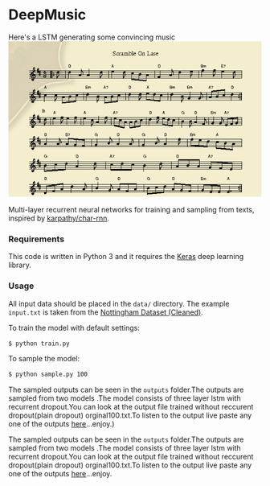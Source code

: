 # DeepMusic
Here's a LSTM generating some convincing music
![](https://github.com/vin136/DeepMusic/blob/master/myrnn.png)

Multi-layer recurrent neural networks for training and sampling from texts, inspired by [karpathy/char-rnn](https://github.com/karpathy/char-rnn).

### Requirements

This code is written in Python 3 and it requires the [Keras](https://keras.io) deep learning library.

### Usage

All input data should be placed in the `data/` directory. The example `input.txt` is taken from the [Nottingham Dataset (Cleaned)](https://github.com/jukedeck/nottingham-dataset).

To train the model with default settings:
```bash
$ python train.py
```

To sample the model:
```bash
$ python sample.py 100
```

The sampled outputs can be seen in the `outputs` folder.The outputs are sampled from two models .The model consists of three layer lstm with recurrent dropout.You can look at the output file trained without reccurent dropout(plain dropout) orginal100.txt.To listen to the output live paste any one of the outputs [here](https://abcjs.net/abcjs-editor.html)...enjoy.)


The sampled outputs can be seen in the `outputs` folder.The outputs are sampled from two models .The model consists of three layer lstm with recurrent dropout.You can look at the output file trained without reccurent dropout(plain dropout) orginal100.txt.To listen to the output live paste any one of the outputs [here](https://abcjs.net/abcjs-editor.html)...enjoy.
